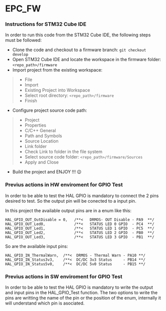 # EPC_FW

### Instructions for STM32 Cube IDE

In order to run this code from the STM32 Cube IDE, the following steps must be followed:
- Clone the code and checkout to a firmware branch: `git checkout develop`
- Open STM32 Cube IDE and locate the workspace in the firmware folder: `<repo_path>/firmware`
- Import project from the existing workspace: 
>- File
>- Import
>- Existing Project into Workspace
>- Select root directory: `<repo_path>/firmware`
>- Finish
- Configure project source code path:
>- Project
>- Properties
>- C/C++ General
>- Path and Symbols
>- Source Location
>- Link folder
>- Check Link to folder in the file system
>- Select source code folder: `<repo_path>/firmware/Sources`
>- Apply and Close
- Build the project and ENJOY !!! :wink:

### Previus actions in HW enviroment for GPIO Test

In order to be able to test the HAL GPIO is mandatory to connect the 2 pins desired to test.
So the output pin will be conected to a input pin.

In this project the available output pins are in a enum like this:

    HAL_GPIO_OUT_OutDisable = 0,   /**<   DRMOS- OUT Disable - PA9  **/
    HAL_GPIO_OUT_Led0,             /**<   STATUS LED 0 GPIO  - PC4  **/
    HAL_GPIO_OUT_Led1,             /**<   STATUS LED 1 GPIO  - PC5  **/
    HAL_GPIO_OUT_Led2,             /**<   STATUS LED 2 GPIO  - PB0  **/
    HAL_GPIO_OUT_Led3,             /**<   STATUS LED 3 GPIO  - PB1  **/

So are the available input pins:

    HAL_GPIO_IN_ThermalWarn,  /**<  DRMOS - Thermal Warn - PA10 **/
    HAL_GPIO_IN_Status3v3,    /**<  DC/DC 3v3 Status     - PB14 **/
    HAL_GPIO_IN_Status5v0,    /**<  DC/DC 5v0 Status     - PB15 **/

### Previus actions in SW enviroment for GPIO Test

In order to be able to test the HAL GPIO is mandatory to write the output and input pins in the HAL_GPIO_Test function.
The two options to write the pins are writting the name of the pin or the position of the enum, 
internally it will understand which pin is asociated.